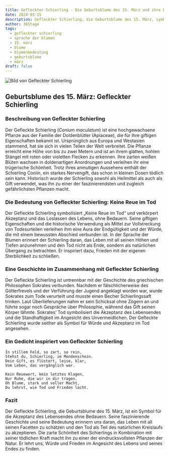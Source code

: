 ```yaml
---
title: Gefleckter Schierling - Die Geburtsblume des 15. März und ihre Bedeutung
date: 2024-03-15
description: Gefleckter Schierling, die Geburtsblume des 15. März, symbolisiert Keine Reue im Tod. Erfahre mehr über ihre Geschichte, Bedeutung und Symbolik in der Sprache der Blumen.
author: 365tage
tags:
  - gefleckter schierling
  - sprache der blumen
  - 15. märz
  - blume
  - blumenbedeutung
  - geburtsblume
  - märz
draft: false
---
```


![Bild von Gefleckter Schierling](https://cdn.pixabay.com/photo/2022/08/21/14/15/hemlock-7401397_1280.jpg#center)


## Geburtsblume des 15. März: Gefleckter Schierling

### Beschreibung von Gefleckter Schierling

Der Gefleckte Schierling (_Conium maculatum_) ist eine hochgewachsene Pflanze aus der Familie der Doldenblütler (Apiaceae), die für ihre giftigen Eigenschaften bekannt ist. Ursprünglich aus Europa und Westasien stammend, hat sie sich in vielen Teilen der Welt verbreitet. Die Pflanze erreicht eine Höhe von bis zu zwei Metern und ist an ihrem glatten, hohlen Stängel mit roten oder violetten Flecken zu erkennen. Ihre zarten weißen Blüten wachsen in doldenartigen Anordnungen und verleihen ihr eine trügerische Schönheit. Trotz ihres anmutigen Aussehens enthält der Schierling Coniin, ein starkes Nervengift, das schon in kleinen Dosen tödlich sein kann. Historisch wurde der Schierling sowohl als Heilmittel als auch als Gift verwendet, was ihn zu einer der faszinierendsten und zugleich gefährlichsten Pflanzen macht.

### Die Bedeutung von Gefleckter Schierling: Keine Reue im Tod

Der Gefleckte Schierling symbolisiert „Keine Reue im Tod“ und verkörpert Akzeptanz und das Loslassen des Lebens, ohne Bedauern. Seine giftigen Eigenschaften und die historische Verwendung als Mittel zur Vollstreckung von Todesurteilen verleihen ihm eine Aura der Endgültigkeit und der Würde, die mit einem bewussten Abschied verbunden ist. In der Sprache der Blumen erinnert der Schierling daran, das Leben mit all seinen Höhen und Tiefen anzunehmen und den Tod nicht als Ende, sondern als natürlichen Übergang zu betrachten. Er inspiriert dazu, Frieden mit der eigenen Sterblichkeit zu schließen.

### Eine Geschichte im Zusammenhang mit Gefleckter Schierling

Der Gefleckte Schierling ist untrennbar mit der Geschichte des griechischen Philosophen Sokrates verbunden. Nachdem er fälschlicherweise des Götterfrevels und der Verführung der Jugend angeklagt worden war, wurde Sokrates zum Tode verurteilt und musste einen Becher Schierlingssaft trinken. Laut Überlieferungen nahm er sein Schicksal ohne Zögern an und führte sogar noch Gespräche über Philosophie, während das Gift seinen Körper lähmte. Sokrates’ Tod symbolisiert die Akzeptanz des Lebensendes und die Standhaftigkeit im Angesicht des Unvermeidlichen. Der Gefleckte Schierling wurde seither als Symbol für Würde und Akzeptanz im Tod angesehen.

### Ein Gedicht inspiriert von Gefleckter Schierling

```
In stillem Feld, so zart, so rein,  
Stehst du, Schierling, im Mondenschein.  
Dein Gift, es flüstert, leise, klar,  
Vom Leben, das vergänglich war.  

Kein Reuewort, kein letztes Klagen,  
Nur Ruhe, die wir in dir tragen.  
Oh Blume, stark und voller Macht,  
Du lehrst, wie Tod und Frieden lacht.  
```

### Fazit

Der Gefleckte Schierling, die Geburtsblume des 15. März, ist ein Symbol für die Akzeptanz des Lebensendes ohne Bedauern. Seine faszinierende Geschichte und seine Bedeutung erinnern uns daran, das Leben mit all seinen Facetten zu schätzen und den Tod als Teil des natürlichen Kreislaufs zu akzeptieren. Die zarte Schönheit des Schierlings in Kombination mit seiner tödlichen Kraft macht ihn zu einer der eindrucksvollsten Pflanzen der Natur. Er lehrt uns, Würde und Frieden im Angesicht des Lebens und seines Endes zu finden.